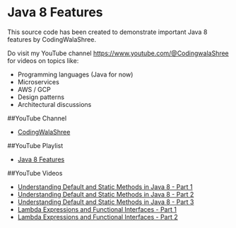 # Java 8 Features

This source code has been created to demonstrate important Java 8 features by CodingWalaShree.

Do visit my YouTube channel https://www.youtube.com/@CodingwalaShree for videos on topics like:
* Programming languages (Java for now)
* Microservices 
* AWS / GCP
* Design patterns 
* Architectural discussions


##YouTube Channel
* [CodingWalaShree](https://www.youtube.com/@CodingwalaShree)


##YouTube Playlist
* [Java 8 Features](https://www.youtube.com/watch?v=meFi5pR-Y4w&list=PL0NAuwT3sREIpmVKgApk2vauQ4zWAenen&pp=iAQB)


##YouTube Videos
* [Understanding Default and Static Methods in Java 8 - Part 1](https://www.youtube.com/watch?v=meFi5pR-Y4w)
* [Understanding Default and Static Methods in Java 8 - Part 2](https://www.youtube.com/watch?v=0RbiKB3t0Qk)
* [Understanding Default and Static Methods in Java 8 - Part 3](https://www.youtube.com/watch?v=xq3vbXNPnac)
* [Lambda Expressions and Functional Interfaces - Part 1](https://www.youtube.com/watch?v=ywr5Ojc2sBA)
* [Lambda Expressions and Functional Interfaces - Part 2](https://www.youtube.com/watch?v=yRagq3IAgVo)

